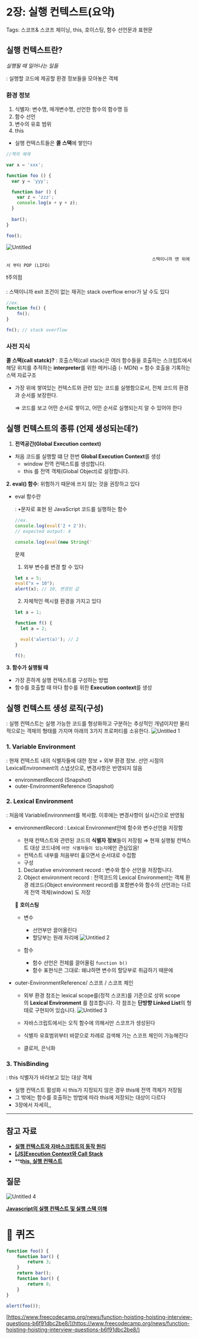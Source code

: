 # 2장: 실행 컨텍스트(요약)

Tags: 스코프& 스코프 체이닝, this, 호이스팅, 함수 선언문과 표현문

## 실행 컨텍스트란?

*실행될 때 일어나는 일들*

: 실행할 코드에 제공할 환경 정보들을 모아놓은 객체

### 환경 정보

1. 식별자: 변수명, 매개변수명, 선언한 함수의 함수명 등
2. 함수 선언
3. 변수의 유효 범위
4. this

- 실행 컨텍스트들은 **콜 스택**에 쌓인다

```jsx
//책의 예제

var x = 'xxx';

function foo () {
  var y = 'yyy';

  function bar () {
    var z = 'zzz';
    console.log(x + y + z);
  }
  
  bar();
}

foo();
```
![Untitled](https://user-images.githubusercontent.com/95457808/169882687-458089ca-1c7e-4cc8-a50f-13b6a427ac25.png)


                                                           스택이니까 맨 위에서 부터 POP (LIFO)

❗️주의점

: 스택이니까 exit 조건이 없는 재귀는 stack overflow error가 날 수도 있다

```jsx
//ex.
function fn() {
    fn();
}

fn(); // stack overflow
```

### 사전 지식

**콜 스택(call statck)?** 
: 호출스택(call stack)은 여러 함수들을 호출하는 스크립트에서 해당 위치를 추적하는 **interpreter**를 위한 메커니즘 (- MDN) 
= 함수 호출을 기록하는 스택 자료구조

- 가장 위에 쌓여있는 컨텍스트와 관련 있는 코드를 실행함으로서, 전체 코드의 환경과 순서를 보장한다.
    
    ⇒ 코드를 보고 어떤 순서로 쌓이고, 어떤 순서로 실행되는지 알 수 있어야 한다
    

## 실행 컨텍스트의 종류 (언제 생성되는데?)

1. **전역공간(Global Execution context)**

- 처음 코드를 실행할 떄 단 한번 **Global Execution Context**를 생성
    - window 전역 컨텍스트를 생성합니다.
    - this 를 전역 객체(Global Object)로 설정합니다.

**2. eval() 함수**: 위험하기 때문에 쓰지 않는 것을 권장하고 있다

- eval 함수란
    
    : •문자로 표현 된 JavaScript 코드를 실행하는 함수
    
    ```jsx
    //ex.
    console.log(eval('2 + 2'));
    // expected output: 4
    
    console.log(eval(new String('
    ```
    
    문제
    1) 외부 변수를 변경 할 수 있다
    
    ```jsx
    let x = 5;
    eval("x = 10");
    alert(x); // 10, 변경된 값
    ```
    
    2) 자체적인 렉시컬 환경을 가지고 있다
    
    ```jsx
    let a = 1;
    
    function f() {
      let a = 2;
    
      eval('alert(a)'); // 2
    }
    
    f();
    ```
    

**3. 함수가 실행될 때** 

- 가장 흔하게 실행 컨텍스트를 구성하는 방법
- 함수를 호출할 때 마다 함수를 위한 **Execution context**를 생성

## 실행 컨텍스트 생성 로직(구성)

: 실행 컨텍스트는 실행 가능한 코드를 형상화하고 구분하는 추상적인 개념이지만 물리적으로는 객체의 형태를 가지며 아래의 3가지 프로퍼티를 소유한다.
![Untitled 1](https://user-images.githubusercontent.com/95457808/169882665-01ba4003-0698-4b78-b885-fbcbbab3a985.png)



### 1. **Variable Environment**

: 현재 컨텍스트 내의 식별자들에 대한 정보 + 외부 환경 정보. 선언 시점의 LexicalEnvironment의 스냅샷으로, 변경사항은 반영되지 않음

- environmentRecord (Snapshot)
- outer-EnvironmentReference (Snapshot)

### 2. **Lexical Environment**

: 처음에 VariableEnvironment를 복사함. 이후에는 변경사항이 실시간으로 반영됨

- environmentRecord
: Lexical Environment안에 함수와 변수선언을 저장함
    - 현재 컨텍스트와 관련된 코드의 **식별자 정보**들이 저장됨
    ⇒ 현재 실행될 컨텍스트 대상 코드내에 `어떤 식별자들이 있는지`에만 관심있음!
    - 컨텍스트 내부를 처음부터 훑으면서 순서대로 수집함
    - 구성
    1. Declarative environment record
    : 변수와 함수 선언을 저장합니다.
    2. Object environment record
    : 전역코드의 Lexical Environment는 객체 환경 레코드(Object environment record)를 포함변수와 함수의 선언과는 다르게 전역 객체(window) 도 저장
    
    🌱 **호이스팅**
    
    - 변수
        - 선언부만 끌어올린다
        - 할당부는 원래 자리에
            ![Untitled 2](https://user-images.githubusercontent.com/95457808/169882675-c9c879cf-81c1-4790-b0f4-6b9e82bb8f19.png)
            
            
    - 함수
        - 함수 선언은 전체를 끌어올림 `function b()`
        - 함수 표현식은 그대로: 왜냐하면 변수의 할당부로 취급하기 때문에
- outer-EnvironmentReference/ 스코프 / 스코프 체인
    - 외부 환경 참조는 lexical scope를(정적 스코프)를 기준으로 상위 scope의 **Lexical Environment**
    를 참조합니다. 각 참조는 **단방향 Linked List**의 형태로 구현되어 있습니다.
    ![Untitled 3](https://user-images.githubusercontent.com/95457808/169882679-d89d3bc9-f7c2-441a-9f70-ab190c1ec117.png)
    
    
    - 자바스크립트에서는 오직 함수에 의해서만 스코프가 생성된다
    - 식별자 유효범위부터 바깥으로 차례로 검색해 가는 스코프 체인이 가능해진다
    - 클로저, 은닉화

### 3. **ThisBinding**

: this 식별자가 바라보고 있는 대상 객체

- 실행 컨텍스트 활성화 시 this가 지정되지 않은 경우 this에 전역 객체가 저장됨
- 그 밖에는 함수를 호출하는 방법에 따라 this에 저장되는 대상이 다르다
- 3장에서 자세히,,

---

## 참고 자료

- ****[실행 컨텍스트와 자바스크립트의 동작 원리](https://catsbi.oopy.io/fffa6930-ca30-4f7e-88b6-28011fde5867)****
- ****[[JS]Execution Context와 Call Stack](https://dkje.github.io/2020/08/30/ExecutionContext/)****
- ****t[his, 실행 컨텍스트](https://velog.io/@04_miffy/2020-01-21-0201-%EC%9E%91%EC%84%B1%EB%90%A8)**

## 질문
![Untitled 4](https://user-images.githubusercontent.com/95457808/169882683-e0f015fe-9c45-4599-bfa3-b94d1a4e5bd6.png)

****[Javascript의 실행 컨텍스트 및 실행 스택 이해](https://blog.bitsrc.io/understanding-execution-context-and-execution-stack-in-javascript-1c9ea8642dd0)****


# 🎲 퀴즈

```jsx
function foo() {    
	function bar() {        
		return 3;
	}    
	return bar();    
	function bar() {        
		return 8;
	}
}

alert(foo());
```

[https://www.freecodecamp.org/news/function-hoisting-hoisting-interview-questions-b6f91dbc2be8/](https://www.freecodecamp.org/news/function-hoisting-hoisting-interview-questions-b6f91dbc2be8/)
